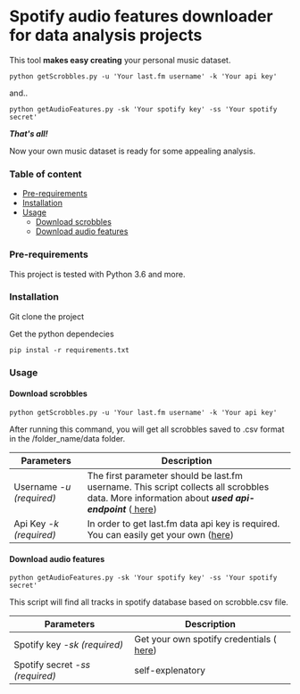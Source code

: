 # Spotify audio features downloader for data analysis projects

This tool **makes easy creating** your personal music dataset. 

```
python getScrobbles.py -u 'Your last.fm username' -k 'Your api key'
```
and..
```
python getAudioFeatures.py -sk 'Your spotify key' -ss 'Your spotify secret'
```
***That's all!***

Now your own music dataset is ready for some appealing analysis.

### Table of content

* [Pre-requirements](#pre-requirements)
* [Installation](#installation)
* [Usage](#usage)
  * [Download scrobbles](#download-scrobbles)
  * [Download audio features](#download-audio-features)
  
### Pre-requirements

This project is tested with Python 3.6 and more.

### Installation

Git clone the project

Get the python dependecies

```
pip instal -r requirements.txt
```

### Usage

#### Download scrobbles

```
python getScrobbles.py -u 'Your last.fm username' -k 'Your api key'
```

After running this command, you will get all scrobbles saved to .csv format in the /folder_name/data folder.

Parameters  | Description
---    | --- 
Username *-u* *(required)* | The first parameter should be last.fm username. This script collects all scrobbles data. More information about ***used api-endpoint*** ([ here](https://www.last.fm/api/show/user.getRecentTracks))
Api Key *-k* *(required)* | In order to get last.fm data api key is required. You can easily get your own ([here](https://www.last.fm/api/account/create))

#### Download audio features

```
python getAudioFeatures.py -sk 'Your spotify key' -ss 'Your spotify secret'
```

This script will find all tracks in spotify database based on scrobble.csv file. 

Parameters  | Description
---    | --- 
Spotify key *-sk* *(required)* | Get your own spotify credentials ([ here](https://developer.spotify.com/dashboard/login))
Spotify secret *-ss* *(required)* | self-explenatory





 



